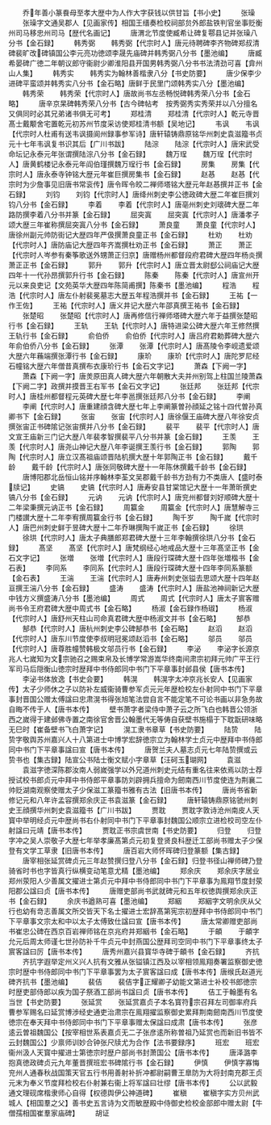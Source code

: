 <!-- { "loadSidebar": true } -->
　　乔年善小篆飬母至孝大歴中为人作大字获钱以供甘旨【书小史】
　　张璪
　　张璪字文通吴郡人【见画家传】相国王缙奏检校祠部贠外郎盐铁判官坐事贬衡州司马移忠州司马【歴代名画记】
　　唐渭北节度使臧希让碑复鄠县记并张璪八分书【金石録】
　　韩秀弼
　　韩秀弼【代宗时人】唐元待聘碑李齐物碑郑叔清碑裴旷改碑镇国公李元亮功徳颂李晟先庙碑并韩秀弼八分书【墨池编】
　　唐臧希晏碑广徳二年朝议郎守衞尉少卿淮阳县开国男韩秀弼八分书书法清劲可喜【弇州山人集】
　　韩秀实
　　韩秀实为翰林善楷隶八分【书史防要】
　　唐少保李少进碑平蛮颂并韩秀实八分书【金石略】唐鲜于民里门颂韩秀实八分【墨池编】
　　韩秀荣
　　韩秀荣【代宗时人】唐故尚书左丞畅悦碑韩秀荣八分书【金石略】
　　唐辛京杲碑韩秀荣八分书【古今碑帖考　按秀弼秀实秀荣并以八分擅名又俱同时必其兄弟诸书俱无可考】
　　郑桂清
　　郑桂清【代宗时人】乾元寺晋髙士戴颙舍宅置乾元初苏州节度采访使郑桂清书额【吴地记】
　　韦讽
　　韦讽【代宗时人杜甫有送韦讽摄阆州録事参军诗】唐轩辕铸鼎原铭华州刺史袁滋籀书贞元十七年韦讽复书识其后【广川书跋】
　　陆淙
　　陆淙【代宗时人】唐宋武受命坛记永泰元年张谓撰陆淙八分书【金石録】
　　魏万珵
　　魏万珵【代宗时人】唐黄鹤楼记永泰元年阎伯瑾撰魏万珵行书【金石録】
　　房集
　　房集【代宗时人】唐永泰寺钟铭大歴元年崔巨撰房集书【金石録】
　　赵惎
　　赵惎【代宗时为少詹事见旧唐书常衮传】唐令晖令皎二禅师塔铭大歴元年赵惎撰并正书【金石録】
　　刘钧
　　刘钧【代宗时人】唐绛州刺史李公徳政碑大歴二年崔巨撰刘钧八分书【金石録】
　　李着
　　李着【代宗时人】唐亳州刺史刘瓌碑大歴二年路防撰李着八分书并篆【金石録】
　　屈突寘
　　屈突寘【代宗时人】唐潘孝子颂大歴三年崔称撰屈突寘八分书【金石録】
　　萧良童
　　萧良童【代宗时人】唐徐州副元帅防街记大歴四年严伋撰萧良童正书【金石録】
　　杜劝
　　杜劝【代宗时人】唐防庙记大歴四年齐嵩撰杜劝正书【金石録】
　　萧正
　　萧正【代宗时人岑参有秦筝歌送外甥萧正归京】唐赠杨州都督段府君碑大歴四年杨炎撰萧正正书【金石録】
　　郭升
　　郭升【代宗时人】唐立晋太尉郄公祠庙记大歴四年十一代孙昂撰郭升行书【金石録】
　　陈秦
　　陈秦【代宗时人】唐宣州开元以来良吏记【文苑英华大歴四年陈简甫撰】陈秦书【墨池编】
　　程浩
　　程浩【代宗时人】唐左仆射裴冕墓志大歴五年程浩撰并书【金石録】
　　王祐【一作王佐】
　　王祐【代宗时人】唐义井记大歴六年邵真撰王祐书【金石録】
　　张楚昭
　　张楚昭【代宗时人】唐再修信行禅师塔碑大歴六年于益撰张楚昭行书【金石録】
　　王轨
　　王轨【代宗时人】唐特进梁公碑大歴六年王修然撰王轨行书【金石録】
　　俞伯侨
　　俞伯侨【代宗时人】唐吕府君勅葬碑大歴六年俞伯侨八分书【金石録】
　　张潭
　　张潭【代宗时人】唐髙陵令李岘遗爱颂大歴六年蘓端撰张潭行书【金石録】
　　康玠
　　康玠【代宗时人】唐陀罗尼经石幢铭大歴六年僧昔真撰布衣康玠行书【金石文字记】
　　萧森【下阙一字】
　　萧森【下阙一字】唐羙原田真人碑大歴六年朝散大夫并州别驾上柱国兰陵萧森【下阙二字】政撰并摸晋王右军书【金石文字记】
　　张廷邦
　　张廷邦【代宗时人】唐桂州都督程元英碑大歴七年李邕撰张廷邦八分书【金石録】
　　李阐
　　李阐【代宗时人】唐重建顔含碑大歴七年上李阐篆曽孙顔延之铭十四代曽孙真卿书下【金石録】
　　张宙
　　张宙【代宗时人】唐徐偃王庙碑大歴八年徐安贞撰张宙正书碑隂记张宙撰并八分书【金石録】
　　裴平
　　裴平【代宗时人】唐文宣王庙新三门记大歴八年裴孝智撰裴平八分书并篆【金石録】
　　王羡
　　王羡【代宗时人】唐尧山神记大歴八年李诞撰王羡行书【金石録】
　　郭陶
　　郭陶【代宗时人】唐立汉髙祖庙颂晋陆机撰大歴十年郭陶正书【金石録】
　　戴千龄
　　戴千龄【代宗时人】唐张同敬碑大歴十一年陈休撰戴千龄书【金石録】
　　唐博阳郡北岳恒山铭并序翰林李荃文吴郡戴千龄书方劲有力不类唐人【盛时泰牍记】
　　史镐
　　史镐【代宗时人】唐寿安县甘棠馆记大歴十一年萧昕撰史镐八分书【金石録】
　　元讷
　　元讷【代宗时人】唐兖州都督刘好顺碑大歴十二年梁秉撰元讷正书【金石録】
　　周籯金
　　周籯金【代宗时人】唐慧解寺三门楼讃大歴十二年李宥撰周籯金行书【金石録】
　　陶千岁
　　陶千嵗【代宗时人】唐巴州刺史鲜于昱碑大歴十二年乔琳撰陶千嵗正书【金石録】
　　徐珙
　　徐珙【代宗时人】唐太子典膳郎郑君碑大歴十三年李翰撰徐珙八分书【金石録】
　　髙坚
　　髙坚【代宗时人】唐梵纲经心地戒品大歴十三年髙坚正书【金石文字记】
　　张増
　　张増【代宗时人】唐段行琛碑大歴十四年张増楷书【金石表】
　　李同系
　　李同系【代宗时人】唐段行琛碑大歴十四年李同系篆额【金石表】
　　王湍
　　王湍【代宗时人】唐寿州刺史张镒去思颂大歴十四年赵亘撰王湍八分书【金石録】
　　盛涛
　　盛涛【代宗时人】唐盐池神祠新记大歴中钱方义撰盛涛八分书【墨池编】
　　周式
　　周式【代宗时人】唐太子賔客赠尚书令王府君碑大歴中周式书【金石略】
　　杨淑【金石録作杨琡】
　　杨淑【代宗时人】唐舒州天柱山司命真君碑大歴中杨淑文并书【金石略】
　　郜恭
　　郜恭【代宗时人】唐杭州刺史李公碑郜恭书【金石略】
　　赵滔
　　赵滔【代宗时人】唐东川节度使李叔明冠冕颂赵滔书【金石略】
　　邬员
　　邬员【代宗时人】唐尊胜幢赞韩极文邬员行书【金石録】
　　李泌
　　李泌字长源京兆人七嵗知为文宗驰召之赐束帛及长博学常游嵩华终南间肃宗初拜元帅广平王行军司马后隠衡山徳宗时歴拜中书侍郎同中书门下平章事封邺县侯【唐书本传】
　　李泌书体放逸【书史会要】
　　韩滉
　　韩滉字太冲京兆长安人【见画家传】太子少师休之子以防补左威衞骑曹参军贞元元年歴检校左仆射同中书门下平章事封晋国公赠太傅諡曰忠肃滉书得张旭笔法尝自言不能定笔不可论书画以非急务故自晦不传于人【唐书本传】
　　壁书萧字者梁侍中萧子云之所飞白也韩晋公领浙西之嵗得于建邺佛寺置之南徐官舍晋公翰墨代无等俦自获壁书施榻于下耽翫研味略无巳时【崔备壁书飞白萧字记】
　　滉工隶书章草【书史防要】
　　陆贽
　　陆贽字敬舆苏州嘉兴人十八第进士中博学宏辞徳宗立为翰林学士贞元中歴拜中书侍郎同中书门下平章事諡曰宣【唐书本传】
　　唐贺兰夫人墓志贞元七年陆贽撰或云贽书也【集古録】陆宣公书陆士衡文赋小字章草【汪砢玉瑚网】
　　袁滋
　　袁滋字徳深陈郡汝南人弱嵗强学以外兄道州刺史元结有重名往来依焉以防士荐授试校书郎贞元中拜中书侍郎平章事防刘辟拥兵擅命为劒南西川节度使连为荆襄二帅贬湖南观察使赠太子少保滋工篆籀书雅有古法【旧唐书本传】
　　唐尚书省新修记元和八年许孟容撰郑余庆正书袁滋篆【金石録】
　　唐轩辕铸鼎原铭虢州刺史王顔撰华州刺史袁滋籀书【广川书跋】
　　贾耽
　　贾耽字敦诗沧州南皮人天寳中举明经贞元中歴尚书右仆射同中书门下平章事封魏国公顺宗立进检校司空左仆射諡曰元靖【唐书本传】
　　贾耽正书宗虞世南【书史防要】
　　归登
　　归登字冲之吴人崇敬子大歴七年举孝廉髙第贞元初复登贤良科歴迁工部尚书赠太子少保登有文学工草隶【旧唐书本传】
　　唐百岩大师怀晖碑归登篆额【集古録】
　　唐宰相张延赏碑贞元三年赵赞撰归登八分书【金石録】归登书径山禅师碑乃登骑省时书也字皆真行纵横变动笔意尤精【墨池编】
　　郑余庆
　　郑余庆字居业郑州荥阳人少善属文擢进士第贞元中拜中书侍郎同中书门下平章事为鳯翔节度封荥阳郡公諡曰贞【唐书本传】
　　唐赠吏部尚书武就碑元和五年权徳舆撰郑余庆正书【金石録】
　　余庆书遒熟可喜【墨池编】
　　郑絪
　　郑絪字文明余庆从父行也幼有竒志善属文所交皆天下名士擢进士宏辞髙第宪宗初歴拜中书侍郎同中书门下平章事文宗太和中以太子太傅致仕諡曰宣【唐书本传】
　　唐太常卿赠吏部尚书崔忠公碑在西京百岩禅师铭在京兆府并郑絪书【金石略】
　　于頔
　　于頔字允元后周太师谨七世孙防补千牛贞元中封燕国公歴拜司空同中书门下平章事终太子賔客諡曰厉【唐书本传】
　　唐秀州嘉兴县寳华寺碑于頔书【金石録】
　　齐抗
　　齐抗字遐举定州义兴人抗有文雅从张镒镇江西及以宰相领鳯翔奏署监察御史徳宗时歴中书侍郎同中书门下平章事罢为太子賔客諡曰成【唐书本传】唐缑氏赵道光碑齐抗书【墨池编】
　　裴佶
　　裴佶字正耀卿子幼能文第进士补校书郎徳宗时歴吏部侍郎以疾为国子祭酒工部尚书諡曰贞【唐书本传】
　　佶工于翰墨有名当世【书史防要】
　　张延赏
　　张延赏嘉贞子本名寳符宗召拜左司御率府兵曹参军赐名曰延赏博渉经史通吏治肃宗在鳯翔擢监察御史累拜荆南劒南西川节度使徳宗在奉天拜中书侍郎同中书门下平章事赠太保諡曰成肃【唐书本传】
　　张彦逺云曽祖魏国公【按宰相世系表嘉贞无二子张彦逺所称曽祖乃延赏也而新旧书皆不云封魏国公】少禀师训妙合钟张尺牍尤为合作【法书要録序】
　　班宏
　　班宏衞州汲人天寳中擢进士第徳宗时歴户部尚书封萧国公【唐书本传】
　　唐泽潞李抱真徳政碑贞元九年董晋撰班宏书碑隂行书【金石録】
　　伊慎
　　伊慎字寡悔兖州人通春秋战国策天官五行书用善射补折冲都尉嗣曹王臯防为大将封南充郡王贞元末为奉义节度拜检校右仆射兼右衞上将军諡曰壮缪【唐书本传】
　　公以武毅通文理砚席楷隶师心自得【权德舆伊公神道碑】
　　崔稹
　　崔稹字实方贝州武城人【相国羣之父】善书史五言诗为文而敏歴殿中侍御史检校金部郎中赠太尉【牛僧孺相国崔羣家庙碑】
　　胡证
